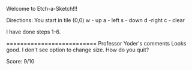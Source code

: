 Welcome to Etch-a-Sketch!!!

Directions: 
You start in tile (0,0)
w - up
a - left
s - down
d -right
c - clear

I have done steps 1-6.

==========================
Professor Yoder's comments
Looks good.
I don't see option to change size.
How do you quit?

Score:  9/10